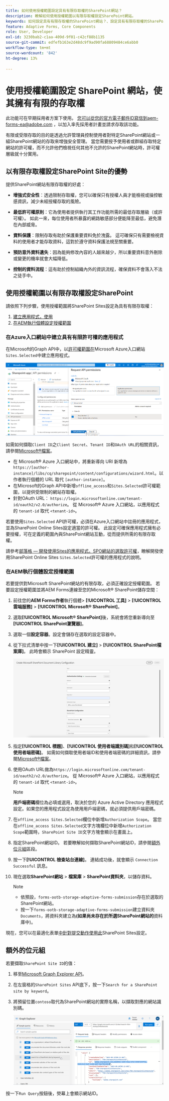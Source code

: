```yaml
---
title: 如何使用授權範圍設定具有有限存取權的SharePoint網站？
description: 瞭解如何使用授權範圍以有限存取權設定SharePoint網站。
keywords: 如何設定具有有限存取權的SharePoint網站？、設定具有有限存取權的SharePoint、使用授權範圍來限制SharePoint網站的存取權。
feature: Adaptive Forms, Core Components
role: User, Developer
exl-id: 3230bab2-c1aa-409d-9f01-c42cf88b1135
source-git-commit: edfefb163e2d48dc9f9ad90fa68809484ce6abb0
workflow-type: tm+mt
source-wordcount: '842'
ht-degree: 13%

---
```


# 使用授權範圍設定 SharePoint 網站，使其擁有有限的存取權

<span class="preview">此功能可在早期採用者方案下使用。 您可以從您的官方電子郵件ID寫信到aem-forms-ea@adobe.com ，以加入率先採用者計畫並請求存取該功能。</span>

有限或受限存取的目的是透過允許管理員控制使用者對特定SharePoint網站或一組SharePoint網站的存取來增強安全管理。 當您需要授予使用者或群組存取特定網站的許可權，而不允許他們檢視任何其他不允許的SharePoint網站時，許可權層級就十分實用。

## 以有限存取權設定SharePoint Site的優勢

提供SharePoint網站有限存取權的好處：

* **增強式安全性**：透過限制存取權，您可以確保只有授權人員才能檢視或操控敏感資訊，減少未經授權存取的風險。

* **最低許可權原則**：它為使用者提供執行其工作功能所需的最低存取層級（或許可權）。 如此一來，每位使用者所暴露的網路敏感部分便能降至最低，避免潛在內部威脅。

* **資料保護**：限制存取有助於保護重要資料免於洩露。 這可確保只有需要檢視資料的使用者才能存取資料，這對於遵守資料保護法規至關重要。

* **預防意外資料遺失**：因為能夠修改內容的人越來越少，所以重要資料意外刪除或變更的機率就會大幅降低。

* **控制的資料流程**：這有助於控制組織內外的資訊流程，確保資料不會落入不法之徒手中。

## 使用授權範圍以有限存取權設定SharePoint

請依照下列步驟，使用授權範圍將SharePoint Sites設定為具有有限存取權：

1. [建立應用程式，使用 ](#create-an-application-with-the-limited-permission-in-the-azure-portal)
1. [在AEM執行個體設定授權範圍](#set-the-authorization-scope-at-aem-instance)

### 在Azure入口網站中建立具有有限許可權的應用程式

在Microsoft的Graph API中，以[許可權範圍在](https://portal.azure.com/#home)Microsoft Azure入口網站`Sites.Selected`中建立應用程式。

![SharePoint選取的網站](/help/forms/assets/sharepoint-selected-site.png)

如需如何擷取`Client ID`之`Client Secret`、`Tenant ID`和`OAuth URL`的相關資訊，請參閱[Microsoft®檔案](https://learn.microsoft.com/en-us/graph/auth-register-app-v2)。
* 在 Microsoft® Azure 入口網站中，將重新導向 URI 新增為 `https://[author-instance]/libs/cq/sharepoint/content/configurations/wizard.html`。以作者執行個體的 URL 取代 `[author-instance]`。
* 在Microsoft的Graph API中新增`offline_access`和`Sites.Selected`許可權範圍，以提供受限制的網站存取權。
* 針對OAuth URL： `https://login.microsoftonline.com/tenant-id/oauth2/v2.0/authorize`。 從 Microsoft® Azure 入口網站，以應用程式的 `tenant-id` 取代 `<tenant-id>`。

若要使用`Sites.Selected` API許可權，必須在Azure入口網站中註冊的應用程式，並為SharePoint Online Sites設定適當的許可權。 此設定可確保應用程式擁有必要授權，可在定義的範圍內與SharePoint網站互動，從而提供所需的有限存取權。

請參考[部落格 — 開發使用Sites的應用程式。SPO網站的選取許可權](https://techcommunity.microsoft.com/t5/microsoft-sharepoint-blog/develop-applications-that-use-sites-selected-permissions-for-spo/ba-p/3790476)，瞭解開發使用SharePoint Online Sites `Sites.Selected`許可權的應用程式的說明。

### 在AEM執行個體設定授權範圍

若要提供對Microsoft SharePoint網站的有限存取，必須正確設定授權範圍。 若要設定授權範圍並將AEM Forms連線至您的Microsoft® SharePoint儲存空間：

1. 前往您的&#x200B;**AEM Forms作者**&#x200B;執行個體> **[!UICONTROL 工具]** > **[!UICONTROL 雲端服務]** > **[!UICONTROL Microsoft® SharePoint]**。
1. 選取&#x200B;**[!UICONTROL Microsoft® SharePoint]**&#x200B;後，系統會將您重新導向至&#x200B;**[!UICONTROL SharePoint瀏覽器]**。
1. 選取一個&#x200B;**設定容器**。設定會儲存在選取的設定容器中。
1. 從下拉式清單中按一下&#x200B;**[!UICONTROL 建立]** > **[!UICONTROL SharePoint檔案庫]**。 此時會顯示 SharePoint 設定精靈。

   ![SharePoint網站有限網站存取權](/help/forms/assets/sharepoint-doc-library-limited-scopes.png)

1. 指定&#x200B;**[!UICONTROL 標題]**、**[!UICONTROL 使用者端識別碼]**&#x200B;和&#x200B;**[!UICONTROL 使用者端密碼]**。 如需如何擷取使用者端ID和使用者端密碼的詳細資訊，請參閱[Microsoft®檔案](https://learn.microsoft.com/en-us/graph/auth-register-app-v2)。

1. 使用OAuth URL做為`https://login.microsoftonline.com/tenant-id/oauth2/v2.0/authorize`。 從 Microsoft® Azure 入口網站，以應用程式的 `tenant-id` 取代 `<tenant-id>`。

   >[!NOTE]
   >
   > **用戶端密碼**&#x200B;欄位為必填或選用，取決於您的 Azure Active Directory 應用程式設定。如果您的應用程式設定為使用用戶端密碼，就必須提供用戶端密碼。

1. 在`offline_access Sites.Selected`欄位中新增`Authorization Scope`。 當您在`offline_access Sites.Selected`文字方塊欄位中新增`Authorization Scope`範圍時，`SharePoint Site ID`文字方塊會顯示在畫面上。

1. 指定SharePoint網站ID。 若要瞭解如何擷取SharePoint網站ID，請參閱[額外位元組](#extra-bytes)區段。

1. 按一下&#x200B;**[!UICONTROL 檢查站台連線]**。 連結成功後，就會顯示 `Connection Successful` 訊息。

1. 現在選取&#x200B;**SharePoint網站** > **檔案庫** > **SharePoint資料夾**，以儲存資料。

   >[!NOTE]
   >
   >* 依預設，`forms-ootb-storage-adaptive-forms-submission`存在於選取的SharePoint網站。
   >* 按一下`forms-ootb-storage-adaptive-forms-submission`建立資料夾`Documents`，將資料夾建立為&#x200B;**(如果尚未存在於所選SharePoint網站的**&#x200B;資料庫中)。

現在，您可以在最適化表單[中針對提交動作使用此](/help/forms/configure-submit-action-sharepoint.md#use-sharepoint-document-library-configuration-in-an-adaptive-form-use-sharepoint-configuartion-in-af)SharePoint Sites設定。

## 額外的位元組

若要擷取`SharePoint Site ID`的值：
1. 移至[Microsoft Graph Explorer API](https://developer.microsoft.com/en-us/graph/graph-explorer)。
1. 在左窗格的`SharePoint Sites` API底下，按一下`Search for a SharePoint site by keyword`。
1. 將預留位置`contoso`取代為SharePoint網站的實際名稱，以擷取對應的網站識別碼。

   ![SharePoint檔案庫ID](/help/forms/assets/sharepoint-site-id.png)

按一下`Run Query`按鈕後，熒幕上會顯示網站ID。
